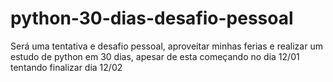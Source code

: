 # python-30-dias-desafio-pessoal
Será uma tentativa e desafio pessoal, aproveitar minhas ferias e realizar um estudo de python em 30 dias, apesar de esta começando no dia 12/01 tentando finalizar dia 12/02

